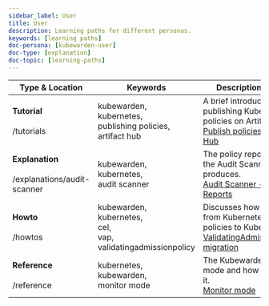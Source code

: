 ```yaml
---
sidebar_label: User
title: User
description: Learning paths for different personas.
keywords: [learning paths]
doc-persona: [kubewarden-user]
doc-type: [explanation]
doc-topic: [learning-paths]
---
```


|Type & Location|Keywords|Description & Title|
|-|-|-|
|<strong>Tutorial</strong><br/><br/>/tutorials|kubewarden,<br/>kubernetes,<br/>publishing policies,<br/>artifact hub|A brief introduction to publishing Kubewarden policies on Artifact Hub.<br/>[Publish policies to Artifact Hub](../tutorials/publish-policy-to-artifact-hub.md)|
|<strong>Explanation</strong><br/><br/>/explanations/audit-scanner|kubewarden,<br/>kubernetes,<br/>audit scanner|The policy reports that the Audit Scanner produces.<br/>[Audit Scanner - Policy Reports](../explanations/audit-scanner/policy-reports.md)|
|<strong>Howto</strong><br/><br/>/howtos|kubewarden,<br/>kubernetes,<br/>cel,<br/>vap,<br/>validatingadmissionpolicy|Discusses how to migrate from Kubernetes VAP policies to Kubewarden.<br/>[ValidatingAdmissionPolicy migration](../howtos/vap-migration.md)|
|<strong>Reference</strong><br/><br/>/reference|kubernetes,<br/>kubewarden,<br/>monitor mode|The Kubewarden monitor mode and how to activate it.<br/>[Monitor mode](../reference/monitor-mode.md)|
